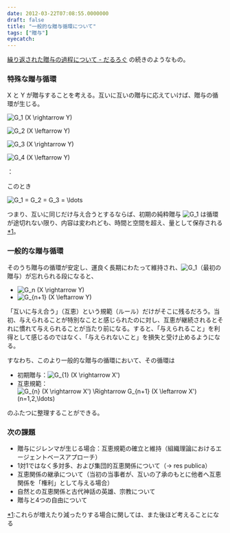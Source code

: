 ```yaml
---
date: 2012-03-22T07:08:55.0000000
draft: false
title: "一般的な贈与循環について"
tags: ["贈与"]
eyecatch: 
---
```

<p><a href="http://daruyanagi.hatenablog.com/entry/2012/03/17/080435">&#x7E70;&#x308A;&#x8FD4;&#x3055;&#x308C;&#x305F;&#x8D08;&#x4E0E;&#x306E;&#x904E;&#x7A0B;&#x306B;&#x3064;&#x3044;&#x3066; - &#x3060;&#x308B;&#x308D;&#x3050;</a> の続きのようなもの。</p>

<div class="section">
<h3>特殊な贈与循環</h3>
<p>X と Y が贈与することを考える。互いに互いの贈与に応えていけば、贈与の循環が生じる。</p><p><img src="http://chart.apis.google.com/chart?cht=tx&chl=G_1%20%28X%20%5Crightarrow%20Y%29" alt="G_1 (X \rightarrow Y)"/></p><p><img src="http://chart.apis.google.com/chart?cht=tx&chl=G_2%20%28X%20%5Cleftarrow%20Y%29" alt="G_2 (X \leftarrow Y)"/></p><p><img src="http://chart.apis.google.com/chart?cht=tx&chl=G_3%20%28X%20%5Crightarrow%20Y%29" alt="G_3 (X \rightarrow Y)"/></p><p><img src="http://chart.apis.google.com/chart?cht=tx&chl=G_4%20%28X%20%5Cleftarrow%20Y%29" alt="G_4 (X \leftarrow Y)"/></p><p>：</p><p>このとき</p><p><img src="http://chart.apis.google.com/chart?cht=tx&chl=G_1%20%3D%20G_2%20%3D%20G_3%20%3D%20%5Cldots" alt="G_1 = G_2 = G_3 = \ldots"/></p><p>つまり、互いに同じだけ与え合うとするならば、初期の純粋贈与 <img src="http://chart.apis.google.com/chart?cht=tx&chl=G_1" alt="G_1"/> は循環が途切れない限り、内容は変われども、時間と空間を超え、量として保存される<a href="#f1" name="fn1" title="これらが増えたり減ったりする場合に関しては、また後ほど考えることになる">*1</a>。</p>

</div>
<div class="section">
<h3>一般的な贈与循環</h3>
<p>そのうち贈与の循環が安定し、運良く長期にわたって維持され、<img src="http://chart.apis.google.com/chart?cht=tx&chl=G_1" alt="G_1"/>（最初の贈与）が忘れられる段になると、</p>

<ul>
<li><img src="http://chart.apis.google.com/chart?cht=tx&chl=G_n%20%28X%20%5Crightarrow%20Y%29" alt="G_n (X \rightarrow Y)"/></li>
<li><img src="http://chart.apis.google.com/chart?cht=tx&chl=G_%7Bn%2B1%7D%20%28X%20%5Cleftarrow%20Y%29" alt="G_{n+1} (X \leftarrow Y)"/></li>
</ul><p>「互いに与え合う」（互恵）という規範（ルール）だけがそこに残るだろう。当初、与えられることが特別なことと感じられたのに対し、互恵が継続されるとそれに慣れて与えられることが当たり前になる。すると、「与えられること」を利得として感じるのではなく、「与えられないこと」を損失と受け止めるようになる。</p><p>すなわち、このより一般的な贈与の循環において、その循環は</p>

<ul>
<li>初期贈与：<img src="http://chart.apis.google.com/chart?cht=tx&chl=G_%7B1%7D%20%28X%20%5Crightarrow%20X%27%29" alt="G_{1} (X \rightarrow X&#39;)"/></li>
<li>互恵規範：<img src="http://chart.apis.google.com/chart?cht=tx&chl=G_%7Bn%7D%20%28X%20%5Crightarrow%20X%27%29%20%5CRightarrow%20G_%7Bn%2B1%7D%20%28X%20%5Cleftarrow%20X%27%29%20%28n%3D1%2C2%2C%5Cldots%29" alt="G_{n} (X \rightarrow X&#39;) \Rightarrow G_{n+1} (X \leftarrow X&#39;) (n=1,2,\ldots)"/></li>
</ul><p>のふたつに整理することができる。</p>

</div>
<div class="section">
<h3>次の課題</h3>

<ul>
<li>贈与にジレンマが生じる場合：互恵規範の確立と維持（組織理論におけるエージェントベースアプローチ）</li>
<li>1対1ではなく多対多、および集団的互恵関係について（→ res publica）</li>
<li>互恵関係の継承について（当初の当事者が、互いの了承のもとに他者へ互恵関係を「権利」として与える場合）</li>
<li>自然との互恵関係と古代神話の英雄、宗教について</li>
<li>贈与と4つの自由について</li>
</ul>
</div><div class="footnote">
<p class="footnote"><a href="#fn1" name="f1" class="footnote-number">*1</a><span class="footnote-delimiter">:</span><span class="footnote-text">これらが増えたり減ったりする場合に関しては、また後ほど考えることになる</span></p>
</div>